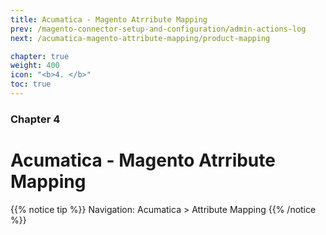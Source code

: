 ```yaml
---
title: Acumatica - Magento Atrribute Mapping
prev: /magento-connector-setup-and-configuration/admin-actions-log
next: /acumatica-magento-attribute-mapping/product-mapping

chapter: true
weight: 400
icon: "<b>4. </b>"
toc: true
---
```


### Chapter 4

# Acumatica - Magento Atrribute Mapping

{{% notice tip %}}
Navigation: Acumatica > Attribute Mapping
{{% /notice %}}
